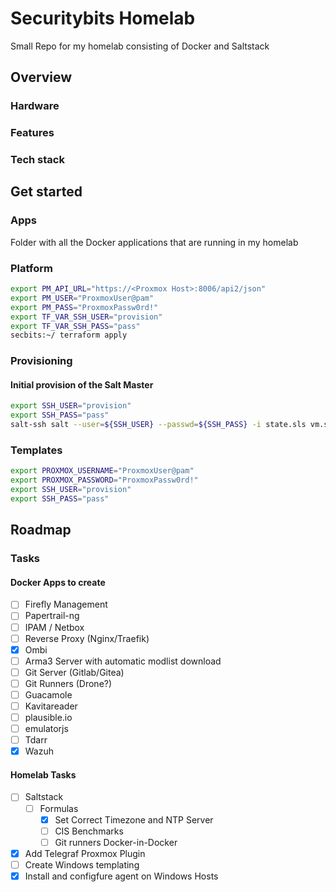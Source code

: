 # Securitybits Homelab
Small Repo for my homelab consisting of Docker and Saltstack

## Overview

### Hardware

### Features

### Tech stack

## Get started

### Apps
Folder with all the Docker applications that are running in my homelab

### Platform
```bash
export PM_API_URL="https://<Proxmox Host>:8006/api2/json"
export PM_USER="ProxmoxUser@pam"
export PM_PASS="ProxmoxPassw0rd!"
export TF_VAR_SSH_USER="provision"
export TF_VAR_SSH_PASS="pass"
secbits:~/ terraform apply
```

### Provisioning
#### Initial provision of the Salt Master
```bash
export SSH_USER="provision"
export SSH_PASS="pass"
salt-ssh salt --user=${SSH_USER} --passwd=${SSH_PASS} -i state.sls vm.salt
```

### Templates
```bash
export PROXMOX_USERNAME="ProxmoxUser@pam"
export PROXMOX_PASSWORD="ProxmoxPassw0rd!"
export SSH_USER="provision"
export SSH_PASS="pass"
```

## Roadmap

### Tasks
#### Docker Apps to create
- [ ] Firefly Management
- [ ] Papertrail-ng
- [ ] IPAM / Netbox
- [ ] Reverse Proxy (Nginx/Traefik)
- [x] Ombi
- [ ] Arma3 Server with automatic modlist download
- [ ] Git Server (Gitlab/Gitea)
- [ ] Git Runners (Drone?)
- [ ] Guacamole
- [ ] Kavitareader
- [ ] plausible.io
- [ ] emulatorjs
- [ ] Tdarr
- [x] Wazuh

#### Homelab Tasks
- [ ] Saltstack
  - [ ] Formulas
    - [x] Set Correct Timezone and NTP Server
    - [ ] CIS Benchmarks
    - [ ] Git runners Docker-in-Docker
- [x] Add Telegraf Proxmox Plugin
- [ ] Create Windows templating
- [x] Install and configfure agent on Windows Hosts